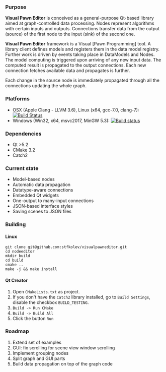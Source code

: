 ### Purpose

**Visual Pawn Editor** is conceived as a general-purpose Qt-based library aimed at
graph-controlled data processing.  Nodes represent algorithms with certain inputs
and outputs. Connections transfer data from the output (source) of the first node
to the input (sink) of the second one.

**Visual Pawn Editor** framework is a Visual [Pawn
Programming] tool.  A library
client defines models and registers them in the data model registry.  Further
work is driven by events taking place in DataModels and Nodes.  The model
computing is triggered upon arriving of any new input data. The computed result
is propagated to the output connections. Each new connection fetches available
data and propagates is further.

Each change in the source node is immediately propagated through all the
connections updating  the whole graph.

### Platforms

* OSX (Apple Clang - LLVM 3.6), Linux (x64, gcc-7.0, clang-7): [![Build Status](https://travis-ci.org/stfkolev/visualpawneditor.svg?branch=master)](https://travis-ci.org/stfkolev/visualpawneditor)
* Windows (Win32, x64, msvc2017, MinGW 5.3): [![Build status](https://ci.appveyor.com/api/projects/status/wxp47wv3uyyiujjw/branch/master?svg=true)](https://ci.appveyor.com/project/stfkolev/visualpawneditor/branch/master)


### Dependencies

* Qt >5.2
* CMake 3.2
* Catch2

### Current state

* Model-based nodes
* Automatic data propagation
* Datatype-aware connections
* Embedded Qt widgets
* One-output to many-input connections
* JSON-based interface styles
* Saving scenes to JSON files

### Building

#### Linux

~~~
git clone git@github.com:stfkolev/visualpawneditor.git
cd nodeeditor
mkdir build
cd build
cmake ..
make -j && make install
~~~

#### Qt Creator

1. Open `CMakeLists.txt` as project.
2. If you don't have the `Catch2` library installed, go to `Build Settings`, disable the checkbox `BUILD_TESTING`.
3. `Build -> Run CMake`
4. `Build -> Build All`
5. Click the button `Run`

### Roadmap

1. Extend set of examples
2. GUI: fix scrolling for scene view window scrolling
3. Implement grouping nodes
4. Split graph and GUI parts
5. Build data propagation on top of the graph code